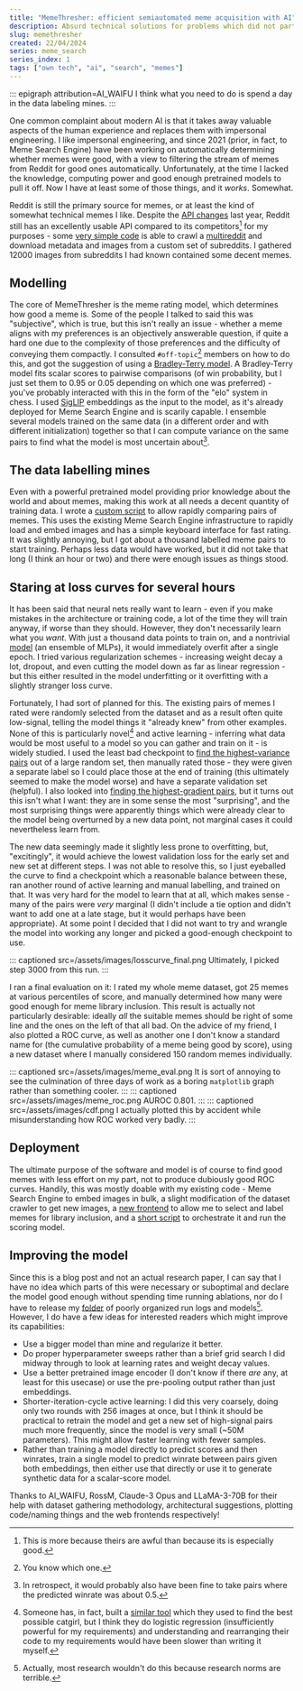 ```yaml
---
title: "MemeThresher: efficient semiautomated meme acquisition with AI"
description: Absurd technical solutions for problems which did not particularly need solving are one of life's greatest joys.
slug: memethresher
created: 22/04/2024
series: meme_search
series_index: 1
tags: ["own tech", "ai", "search", "memes"]
---
```

::: epigraph attribution=AI_WAIFU
I think what you need to do is spend a day in the data labeling mines.
:::

One common complaint about modern AI is that it takes away valuable aspects of the human experience and replaces them with impersonal engineering. I like impersonal engineering, and since 2021 (prior, in fact, to Meme Search Engine) have been working on automatically determining whether memes were good, with a view to filtering the stream of memes from Reddit for good ones automatically. Unfortunately, at the time I lacked the knowledge, computing power and good enough pretrained models to pull it off. Now I have at least some of those things, and it *works*. Somewhat.

Reddit is still the primary source for memes, or at least the kind of somewhat technical memes I like. Despite the [API changes](https://en.wikipedia.org/wiki/2023_Reddit_API_controversy) last year, Reddit still has an excellently usable API compared to its competitors[^1] for my purposes - some [very simple code](https://github.com/osmarks/meme-search-engine/blob/master/meme-rater/crawler.py) is able to crawl a [multireddit](https://support.reddithelp.com/hc/en-us/articles/360043043412-What-is-a-custom-feed-and-how-do-I-make-one) and download metadata and images from a custom set of subreddits. I gathered 12000 images from subreddits I had known contained some decent memes.

## Modelling

The core of MemeThresher is the meme rating model, which determines how good a meme is. Some of the people I talked to said this was "subjective", which is true, but this isn't really an issue - whether a meme aligns with my preferences is an objectively answerable question, if quite a hard one due to the complexity of those preferences and the difficulty of conveying them compactly. I consulted `#off-topic`[^2] members on how to do this, and got the suggestion of using a [Bradley-Terry model](https://en.wikipedia.org/wiki/Bradley%E2%80%93Terry_model). A Bradley-Terry model fits scalar scores to pairwise comparisons (of win probability, but I just set them to 0.95 or 0.05 depending on which one was preferred) - you've probably interacted with this in the form of the "elo" system in chess. I used [SigLIP](https://twitter.com/giffmana/status/1707327094982672666) embeddings as the input to the model, as it's already deployed for Meme Search Engine and is scarily capable. I ensemble several models trained on the same data (in a different order and with different initialization) together so that I can compute variance on the same pairs to find what the model is most uncertain about[^3].

## The data labelling mines

Even with a powerful pretrained model providing prior knowledge about the world and about memes, making this work at all needs a decent quantity of training data. I wrote a [custom script](https://github.com/osmarks/meme-search-engine/blob/master/meme-rater/rater_server.py) to allow rapidly comparing pairs of memes. This uses the existing Meme Search Engine infrastructure to rapidly load and embed images and has a simple keyboard interface for fast rating. It was slightly annoying, but I got about a thousand labelled meme pairs to start training. Perhaps less data would have worked, but it did not take that long (I think an hour or two) and there were enough issues as things stood.

## Staring at loss curves for several hours

It has been said that neural nets really want to learn - even if you make mistakes in the architecture or training code, a lot of the time they will train anyway, if worse than they should. However, they don't necessarily learn what you *want*. With just a thousand data points to train on, and a nontrivial [model](https://github.com/osmarks/meme-search-engine/blob/master/meme-rater/model.py) (an ensemble of <span class="hoverdefn" title="multi-layer perceptrons">MLPs</span>), it would immediately overfit after a single epoch. I tried various regularization schemes - increasing weight decay a lot, dropout, and even cutting the model down as far as linear regression - but this either resulted in the model underfitting or it overfitting with a slightly stranger loss curve.

Fortunately, I had sort of planned for this. The existing pairs of memes I rated were randomly selected from the dataset and as a result often quite low-signal, telling the model things it "already knew" from other examples. None of this is particularly novel[^4] and active learning - inferring what data would be most useful to a model so you can gather and train on it - is widely studied. I used the least bad checkpoint to [find the highest-variance pairs](https://github.com/osmarks/meme-search-engine/blob/master/meme-rater/active_learning.py) out of a large random set, then manually rated those - they were given a separate label so I could place those at the end of training (this ultimately seemed to make the model worse) and have a separate validation set (helpful). I also looked into [finding the highest-gradient pairs](https://github.com/osmarks/meme-search-engine/blob/fc6d0c94091e5c858e424cd284ff697e415099be/meme-rater/al2.py), but it turns out this isn't what I want: they are in some sense the most "surprising", and the most surprising things were apparently things which were already clear to the model being overturned by a new data point, not marginal cases it could nevertheless learn from.

The new data seemingly made it slightly less prone to overfitting, but, "excitingly", it would achieve the lowest validation loss for the early set and new set at different steps. I was not able to resolve this, so I just eyeballed the curve to find a checkpoint which a reasonable balance between these, ran another round of active learning and manual labelling, and trained on that. It was very hard for the model to learn that at all, which makes sense - many of the pairs were *very* marginal (I didn't include a tie option and didn't want to add one at a late stage, but it would perhaps have been appropriate). At some point I decided that I did not want to try and wrangle the model into working any longer and picked a good-enough checkpoint to use.

::: captioned src=/assets/images/losscurve_final.png
Ultimately, I picked step 3000 from this run.
:::

I ran a final evaluation on it: I rated my whole meme dataset, got 25 memes at various percentiles of score, and manually determined how many were good enough for meme library inclusion. This result is actually not particularly desirable: ideally *all* the suitable memes should be right of some line and the ones on the left of that all bad. On the advice of my friend, I also plotted a ROC curve, as well as another one I don't know a standard name for (the cumulative probability of a meme being good by score), using a new dataset where I manually considered 150 random memes individually.

::: captioned src=/assets/images/meme_eval.png
It is sort of annoying to see the culmination of three days of work as a boring `matplotlib` graph rather than something cooler.
:::
::: captioned src=/assets/images/meme_roc.png
AUROC 0.801.
:::
::: captioned src=/assets/images/cdf.png
I actually plotted this by accident while misunderstanding how ROC worked very badly.
:::

## Deployment

The ultimate purpose of the software and model is of course to find good memes with less effort on my part, not to produce dubiously good ROC curves. Handily, this was mostly doable with my existing code - Meme Search Engine to embed images in bulk, a slight modification of the dataset crawler to get new images, a [new frontend](https://github.com/osmarks/meme-search-engine/blob/master/meme-rater/library_processing_server.py) to allow me to select and label memes for library inclusion, and a [short script](https://github.com/osmarks/meme-search-engine/blob/master/meme-rater/meme_pipeline.py) to orchestrate it and run the scoring model.

## Improving the model

Since this is a blog post and not an actual research paper, I can say that I have no idea which parts of this were necessary or suboptimal and declare the model good enough without spending time running ablations, nor do I have to release my [folder](https://datasets.osmarks.net/projects-formerly-codenamed-radius-tyrian/) of poorly organized run logs and models[^5]. However, I do have a few ideas for interested readers which might improve its capabilities:

* Use a bigger model than mine and regularize it better.
* Do proper hyperparameter sweeps rather than a brief grid search I did midway through to look at learning rates and weight decay values.
* Use a better pretrained image encoder (I don't know if there *are* any, at least for this usecase) or use the pre-pooling output rather than just embeddings.
* Shorter-iteration-cycle active learning: I did this very coarsely, doing only two rounds with 256 images at once, but I think it should be practical to retrain the model and get a new set of high-signal pairs much more frequently, since the model is very small (~50M parameters). This might allow faster learning with fewer samples.
* Rather than training a model directly to predict scores and then winrates, train a single model to predict winrate between pairs given both embeddings, then either use that directly or use it to generate synthetic data for a scalar-score model.

Thanks to AI_WAIFU, RossM, Claude-3 Opus and LLaMA-3-70B for their help with dataset gathering methodology, architectural suggestions, plotting code/naming things and the web frontends respectively!

[^1]: This is more because theirs are awful than because its is especially good.

[^2]: You know which one.

[^3]: In retrospect, it would probably also have been fine to take pairs where the predicted winrate was about 0.5.

[^4]: Someone has, in fact, built a [similar tool](https://github.com/RossM/image-rater/tree/dev) which they used to find the best possible catgirl, but I think they do logistic regression (insufficiently powerful for my requirements) and understanding and rearranging their code to my requirements would have been slower than writing it myself.

[^5]: Actually, most research wouldn't do this because research norms are terrible.
